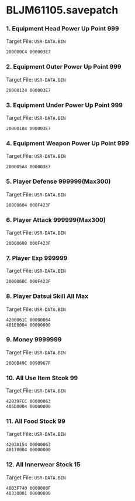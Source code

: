 # BLJM61105.savepatch

### 1. Equipment Head Power Up Point 999

Target File: `USR-DATA.BIN`

```
200000C4 000003E7
```

### 2. Equipment Outer Power Up Point 999

Target File: `USR-DATA.BIN`

```
20000124 000003E7
```

### 3. Equipment Under Power Up Point 999

Target File: `USR-DATA.BIN`

```
20000184 000003E7
```

### 4. Equipment Weapon Power Up Point 999

Target File: `USR-DATA.BIN`

```
200005A4 000003E7
```

### 5. Player Defense 999999(Max300)

Target File: `USR-DATA.BIN`

```
20000604 000F423F
```

### 6. Player Attack 999999(Max300)

Target File: `USR-DATA.BIN`

```
20000608 000F423F
```

### 7. Player Exp 999999

Target File: `USR-DATA.BIN`

```
2000060C 000F423F
```

### 8. Player Datsui Skill All Max

Target File: `USR-DATA.BIN`

```
4200061C 00000064
401E0004 00000000
```

### 9. Money 9999999

Target File: `USR-DATA.BIN`

```
2000B49C 0098967F
```

### 10. All Use Item Stcok 99

Target File: `USR-DATA.BIN`

```
42039FCC 00000063
405D0004 00000000
```

### 11. All Food Stock 99

Target File: `USR-DATA.BIN`

```
4203A154 00000063
40170004 00000000
```

### 12. All Innerwear Stock 15

Target File: `USR-DATA.BIN`

```
4003F740 0000000F
40330001 00000000
```

